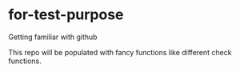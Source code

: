 # for-test-purpose
Getting familiar with github

This repo will be populated with fancy functions like different check functions.
